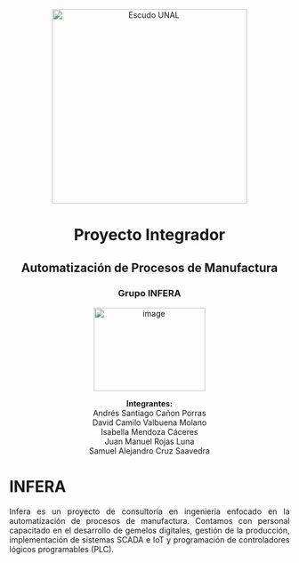 <div align="center">
<picture>
    <source srcset="https://imgur.com/5bYAzsb.png" media="(prefers-color-scheme: dark)">
    <source srcset="https://imgur.com/Os03JoE.png" media="(prefers-color-scheme: light)">
    <img src="https://imgur.com/Os03JoE.png" alt="Escudo UNAL" width="350px">
</picture>

# Proyecto Integrador

<h2>Automatización de Procesos de Manufactura</h2>
    
<h3>Grupo INFERA</h3>
<div align="center">
<picture>
<img width="200" height="150" alt="image" src="https://github.com/user-attachments/assets/07211015-102d-4f0a-957f-9e961cb2c35b" />
</picture>
<p>
<b>Integrantes:</b><br>
Andrés Santiago Cañon Porras <br>
David Camilo Valbuena Molano <br>
Isabella Mendoza Cáceres <br>
Juan Manuel Rojas Luna <br>
Samuel Alejandro Cruz Saavedra
</p>

</div>

<div align="justify">

# INFERA
Infera es un proyecto de consultoría en ingeniería enfocado en la automatización de procesos de manufactura. Contamos con personal capacitado en el desarrollo de gemelos digitales, gestión de la producción, implementación de sistemas SCADA e IoT y programación de controladores lógicos programables (PLC).
</div>
